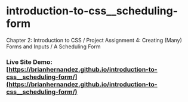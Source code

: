 # introduction-to-css__scheduling-form
Chapter 2: Introduction to CSS / Project Assignment 4: Creating (Many) Forms and Inputs / A Scheduling Form

### Live Site Demo: [https://brianhernandez.github.io/introduction-to-css__scheduling-form/](https://brianhernandez.github.io/introduction-to-css__scheduling-form/)
